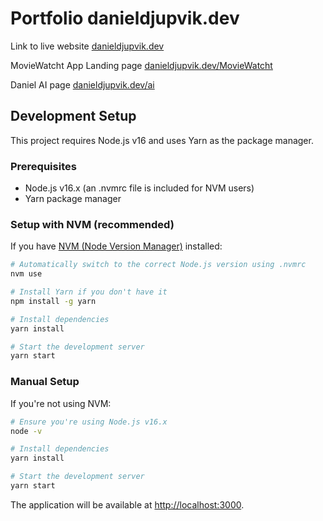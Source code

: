 # Portfolio danieldjupvik.dev

Link to live website [danieldjupvik.dev](https://danieldjupvik.dev)

MovieWatcht App Landing page [danieldjupvik.dev/MovieWatcht](https://danieldjupvik.dev/moviewatcht)

Daniel AI page [danieldjupvik.dev/ai](https://danieldjupvik.dev/ai)

## Development Setup

This project requires Node.js v16 and uses Yarn as the package manager.

### Prerequisites

- Node.js v16.x (an .nvmrc file is included for NVM users)
- Yarn package manager

### Setup with NVM (recommended)

If you have [NVM (Node Version Manager)](https://github.com/nvm-sh/nvm) installed:

```bash
# Automatically switch to the correct Node.js version using .nvmrc
nvm use

# Install Yarn if you don't have it
npm install -g yarn

# Install dependencies
yarn install

# Start the development server
yarn start
```

### Manual Setup

If you're not using NVM:

```bash
# Ensure you're using Node.js v16.x
node -v

# Install dependencies
yarn install

# Start the development server
yarn start
```

The application will be available at [http://localhost:3000](http://localhost:3000).
